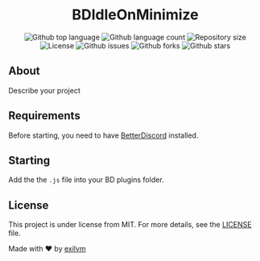 <h1 align="center">BDIdleOnMinimize</h1>

<p align="center">
  <img alt="Github top language" src="https://img.shields.io/github/languages/top/exilvm/bdidleonminimize?color=56BEB8">

  <img alt="Github language count" src="https://img.shields.io/github/languages/count/exilvm/bdidleonminimize?color=56BEB8">

  <img alt="Repository size" src="https://img.shields.io/github/repo-size/exilvm/bdidleonminimize?color=56BEB8">

  <img alt="License" src="https://img.shields.io/github/license/exilvm/bdidleonminimize?color=56BEB8">

  <img alt="Github issues" src="https://img.shields.io/github/issues/exilvm/bdidleonminimize?color=56BEB8" />

  <img alt="Github forks" src="https://img.shields.io/github/forks/exilvm/bdidleonminimize?color=56BEB8" />

  <img alt="Github stars" src="https://img.shields.io/github/stars/exilvm/bdidleonminimize?color=56BEB8" />
</p>

## About

Describe your project

## Requirements

Before starting, you need to have [BetterDiscord](https://betterdiscord.app) installed.

## Starting
Add the the `.js` file into your BD plugins folder.

## License ##

This project is under license from MIT. For more details, see the [LICENSE](LICENSE.md) file.


Made with :heart: by <a href="https://github.com/exilvm" target="_blank">exilvm</a>
